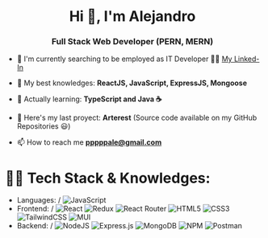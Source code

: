 <h1 align="center">Hi 👋, I'm Alejandro</h1>
<h3 align="center">Full Stack Web Developer (PERN, MERN)</h3>

- 🚀 I'm currently searching to be employed as IT Developer 👨‍💻 [My Linked-In](https://www.linkedin.com/in/alejandro-h%C3%A9ctor-palavecino-579b251aa/)

- 🧙 My best knowledges: **ReactJS, JavaScript, ExpressJS, Mongoose**

- 🌱 Actually learning: **TypeScript and Java ☕**

- 💪 Here's my last proyect: **Arterest** (Source code available on my GitHub Repositories 😃)

- 📫 How to reach me **pppppale@gmail.com**

<p align="left">
</p>

# 👨‍🔬 Tech Stack & Knowledges:
- Languages: /
![JavaScript](https://img.shields.io/badge/javascript-%23323330.svg?style=for-the-badge&logo=javascript&logoColor=%23F7DF1E) 
- Frontend: /
![React](https://img.shields.io/badge/react-%2320232a.svg?style=for-the-badge&logo=react&logoColor=%2361DAFB) ![Redux](https://img.shields.io/badge/redux-%23593d88.svg?style=for-the-badge&logo=redux&logoColor=white) ![React Router](https://img.shields.io/badge/React_Router-CA4245?style=for-the-badge&logo=react-router&logoColor=white) ![HTML5](https://img.shields.io/badge/html5-%23E34F26.svg?style=for-the-badge&logo=html5&logoColor=white) ![CSS3](https://img.shields.io/badge/css3-%231572B6.svg?style=for-the-badge&logo=css3&logoColor=white) ![TailwindCSS](https://img.shields.io/badge/tailwindcss-%2338B2AC.svg?style=for-the-badge&logo=tailwind-css&logoColor=white) ![MUI](https://img.shields.io/badge/MUI-%230081CB.svg?style=for-the-badge&logo=material-ui&logoColor=white)
- Backend: /
 ![NodeJS](https://img.shields.io/badge/node.js-6DA55F?style=for-the-badge&logo=node.js&logoColor=white) ![Express.js](https://img.shields.io/badge/express.js-%23404d59.svg?style=for-the-badge&logo=express&logoColor=%2361DAFB) ![MongoDB](https://img.shields.io/badge/MongoDB-%234ea94b.svg?style=for-the-badge&logo=mongodb&logoColor=white) ![NPM](https://img.shields.io/badge/NPM-%23000000.svg?style=for-the-badge&logo=npm&logoColor=white) ![Postman](https://img.shields.io/badge/Postman-FF6C37?style=for-the-badge&logo=postman&logoColor=white)
